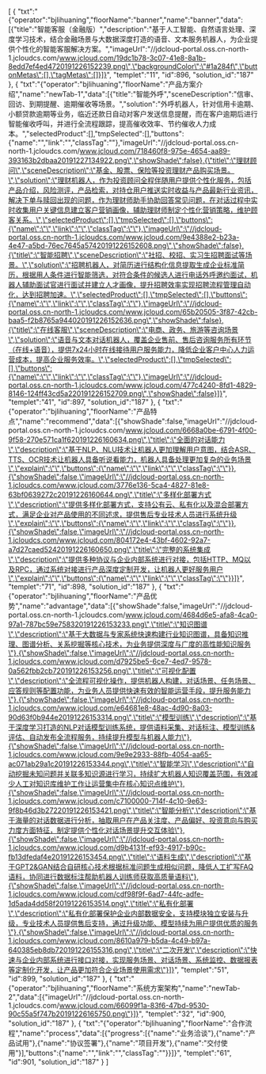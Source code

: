 [
	{
		"txt":"{\"operator\":\"bjlihuaning\",\"floorName\":\"banner\",\"name\":\"banner\",\"data\":[{\"title\":\"智能客服（金融版）\",\"description\":\"基于人工智能、自然语言处理、深度学习技术，结合金融场景与大数据深度打造的语音、文本服务机器人，为企业提供个性化的智能客服解决方案。\",\"imageUrl\":\"//jdcloud-portal.oss.cn-north-1.jcloudcs.com/www.jcloud.com/19dc1b78-3c07-41e8-8a1b-8edd7ef4ed4720191226152239.png\",\"backgroundColor\":\"#1a284f\",\"buttonMetas\":[],\"tagMetas\":[]}]}",
		"templet":"11",
		"id":896,
		"solution_id":"187"
	},
	{
		"txt":"{\"operator\":\"bjlihuaning\",\"floorName\":\"产品方案介绍\",\"name\":\"newTab-1\",\"data\":[{\"title\":\"智能外呼\",\"sceneDescription\":\"信审、回访、到期提醒、逾期催收等场景。\",\"solution\":\"外呼机器人，针对信用卡逾期、小额贷款逾期等业务，临近还款日自动对客户发送信息提醒，而在客户逾期后进行智能催收呼叫，并进行全流程跟踪，提高催收效率、节约催收人力成本。\",\"selectedProduct\":[],\"tmpSelected\":[],\"buttons\":{\"name\":\"\",\"link\":\"\",\"classTag\":\"\"},\"imageUrl\":\"//jdcloud-portal.oss.cn-north-1.jcloudcs.com/www.jcloud.com/718460f8-975e-4654-aa89-393163b2dbaa20191227134922.png\",\"showShade\":false},{\"title\":\"理财顾问\",\"sceneDescription\":\"基金、股票、保险等投资理财产品购买场景。\",\"solution\":\"理财机器人，作为投资顾问全程伴随用户提供个性化服务，包括产品介绍，风险测评，产品检索，对持仓用户推送实时收益与产品最新行业资讯，解决下单与赎回出现的问题，作为理财师助手协助回答常见问题，在对话过程中实时收集用户关键信息建立客户营销画像，辅助理财师制定个性化营销策略，维护顾客关系。\",\"selectedProduct\":[],\"tmpSelected\":[],\"buttons\":{\"name\":\"\",\"link\":\"\",\"classTag\":\"\"},\"imageUrl\":\"//jdcloud-portal.oss.cn-north-1.jcloudcs.com/www.jcloud.com/9e4388e2-b23a-4e47-a5bd-76ec7645a57420191226152608.png\",\"showShade\":false},{\"title\":\"智能招聘\",\"sceneDescription\":\"社招、校招、实习生招聘面试等场景。\",\"solution\":\"招聘机器人，对简历进行结构化信息提取生成企业标准简历，根据用人条件进行智能筛选，对符合条件的候选人进行电话外呼邀约面试，机器人辅助面试官进行面试并建立人才画像，提升招聘效率实现招聘流程管理自动化，达到招聘加速。\",\"selectedProduct\":[],\"tmpSelected\":[],\"buttons\":{\"name\":\"\",\"link\":\"\",\"classTag\":\"\"},\"imageUrl\":\"//jdcloud-portal.oss.cn-north-1.jcloudcs.com/www.jcloud.com/65b20505-3f87-42cb-baa5-f2b8765a944020191226152636.png\",\"showShade\":false},{\"title\":\"在线客服\",\"sceneDescription\":\"电商、政务、旅游等咨询场景\",\"solution\":\"语音与文本对话机器人，覆盖企业售前、售后咨询服务所有环节（在线+语音），提供7x24小时在线接待用户服务能力，降低企业客户中心人力运营成本，提高企业服务效率。\",\"selectedProduct\":[],\"tmpSelected\":[],\"buttons\":{\"name\":\"\",\"link\":\"\",\"classTag\":\"\"},\"imageUrl\":\"//jdcloud-portal.oss.cn-north-1.jcloudcs.com/www.jcloud.com/477c4240-8fd1-4829-8146-124ff43cd5a220191226152709.png\",\"showShade\":false}]}",
		"templet":"41",
		"id":897,
		"solution_id":"187"
	},
	{
		"txt":"{\"operator\":\"bjlihuaning\",\"floorName\":\"产品特点\",\"name\":\"recommend\",\"data\":[{\"showShade\":false,\"imageUrl\":\"//jdcloud-portal.oss.cn-north-1.jcloudcs.com/www.jcloud.com/6668a0be-6791-4f00-9f58-270e571ca1f620191226160634.png\",\"title\":\"全面的对话能力\",\"description\":\"基于NLP、NLU技术让机器人更加理解用户意图，结合ASR、TTS、OCR技术让机器人具备听说看能力，机器人具备处理更加复杂的业务场景\",\"explain\":\"\",\"buttons\":{\"name\":\"\",\"link\":\"\",\"classTag\":\"\"}},{\"showShade\":false,\"imageUrl\":\"//jdcloud-portal.oss.cn-north-1.jcloudcs.com/www.jcloud.com/3776e136-5ca4-4827-81e8-63bf0639272c20191226160644.png\",\"title\":\"多样化部署方式\",\"description\":\"提供多样化部署方式，支持公有云、私有化以及混合部署方式，满足企业对产品使用的不同述求，提供售后专业技术人员进行系统升级\",\"explain\":\"\",\"buttons\":{\"name\":\"\",\"link\":\"\",\"classTag\":\"\"}},{\"showShade\":false,\"imageUrl\":\"//jdcloud-portal.oss.cn-north-1.jcloudcs.com/www.jcloud.com/804172e4-43bf-4602-92a7-a7d27caed52420191226160650.png\",\"title\":\"完整的系统集成\",\"description\":\"提供多种协议与企业内部系统进行对接，包括HTTP、MQ以及RPC，通过系统对接进行产品深度定制开发，让机器人更好服务用户\",\"explain\":\"\",\"buttons\":{\"name\":\"\",\"link\":\"\",\"classTag\":\"\"}}]}",
		"templet":"71",
		"id":898,
		"solution_id":"187"
	},
	{
		"txt":"{\"operator\":\"bjlihuaning\",\"floorName\":\"产品优势\",\"name\":\"advantage\",\"data\":[{\"showShade\":false,\"imageUrl\":\"//jdcloud-portal.oss.cn-north-1.jcloudcs.com/www.jcloud.com/4684d6e5-afa8-4ca0-97a1-787bc59e758320191226153233.png\",\"title\":\"知识图谱\",\"description\":\"基于大数据与专家系统快速构建行业知识图谱，具备知识推理、图谱分析、关系挖掘等核心技术，为业务提供深度与广度的高性能知识服务\"},{\"showShade\":false,\"imageUrl\":\"//jdcloud-portal.oss.cn-north-1.jcloudcs.com/www.jcloud.com/d7925be5-6ce7-4ed7-9578-0a562fbb2cb720191226153256.png\",\"title\":\"可视化配置\",\"description\":\"全流程可视化操作，提供机器人构建，对话场景、任务场景、应答规则等配置功能，为业务人员提供快速有效的智能运营手段，提升服务能力\"},{\"showShade\":false,\"imageUrl\":\"//jdcloud-portal.oss.cn-north-1.jcloudcs.com/www.jcloud.com/e64681e8-48ac-4d90-8a03-90d63f0b944e20191226153314.png\",\"title\":\"模型训练\",\"description\":\"基于深度学习打造的NLP对话模型训练系统，提供语料采集、对话标注、模型训练&评估、自动发布全流程服务，持续提升模型与机器人能力\"},{\"showShade\":false,\"imageUrl\":\"//jdcloud-portal.oss.cn-north-1.jcloudcs.com/www.jcloud.com/9e9e2933-88fb-4054-aa65-ac071ab29a1c20191226153344.png\",\"title\":\"智能学习\",\"description\":\"自动挖掘未知问题并关联多知识源进行学习，持续扩大机器人知识覆盖范围，有效减少人工对知识库维护工作让运营集中在核心知识点维护\"},{\"showShade\":false,\"imageUrl\":\"//jdcloud-portal.oss.cn-north-1.jcloudcs.com/www.jcloud.com/c7100000-714f-4c10-9e63-9f8b46d3b27220191226153421.png\",\"title\":\"智能分析\",\"description\":\"基于海量的对话数据进行分析，抽取用户在产品关注度、产品偏好、投资意向与购买力度方面特征，制定提供个性化对话场景提升交互体验\"},{\"showShade\":false,\"imageUrl\":\"//jdcloud-portal.oss.cn-north-1.jcloudcs.com/www.jcloud.com/d9b4131f-ef93-4917-b90c-fb13dfedaf4e20191226153454.png\",\"title\":\"语料生成\",\"description\":\"基于GPT2&GAN结合自研核心技术根据标准问题生成相似问题，降低人工扩写FAQ语料，协同进行数据标注帮助机器人训练师获取高质量语料\"},{\"showShade\":false,\"imageUrl\":\"//jdcloud-portal.oss.cn-north-1.jcloudcs.com/www.jcloud.com/cdf98f9f-6ad7-44fc-adfe-1d5ada4dd58f20191226153514.png\",\"title\":\"私有化部署\",\"description\":\"私有化部署保护企业内部数据安全，支持模块独立安装与升级，专业技术人员提供售后支持，通过升级功能、模型持续为用户提供优质的服务\"},{\"showShade\":false,\"imageUrl\":\"//jdcloud-portal.oss.cn-north-1.jcloudcs.com/www.jcloud.com/8610a979-b5da-4c49-b97a-640385eb8db720191226155316.png\",\"title\":\"二次开发\",\"description\":\"快速与企业内部系统进行接口对接，实现服务场景、对话场景、系统监控、数据报表等定制化开发，让产品更加符合企业场景使用需求\"}]}",
		"templet":"51",
		"id":899,
		"solution_id":"187"
	},
	{
		"txt":"{\"operator\":\"bjlihuaning\",\"floorName\":\"系统方案架构\",\"name\":\"newTab-2\",\"data\":[{\"imageUrl\":\"//jdcloud-portal.oss.cn-north-1.jcloudcs.com/www.jcloud.com/66099f1a-83f6-47bd-9530-90c55a5f747b20191226165750.png\"}]}",
		"templet":"32",
		"id":900,
		"solution_id":"187"
	},
	{
		"txt":"{\"operator\":\"bjlihuaning\",\"floorName\":\"合作流程\",\"name\":\"process\",\"data\":[{\"progress\":[{\"name\":\"业务洽谈\"},{\"name\":\"产品试用\"},{\"name\":\"协议签署\"},{\"name\":\"项目开发\"},{\"name\":\"交付使用\"}],\"buttons\":{\"name\":\"\",\"link\":\"\",\"classTag\":\"\"}}]}",
		"templet":"61",
		"id":901,
		"solution_id":"187"
	}
]